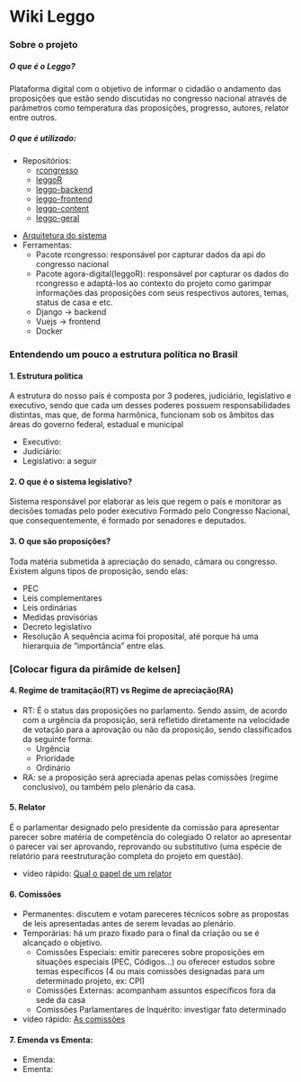 # Wiki Leggo
### Sobre o projeto
##### O que é o Leggo?
Plataforma digital com o objetivo de informar o cidadão o andamento das proposições que estão sendo discutidas no congresso nacional através de parâmetros como temperatura das proposições, progresso, autores, relator entre outros.

##### O que é utilizado:
- Repositórios:
    * [rcongresso](https://github.com/analytics-ufcg/rcongresso)
    * [leggoR](https://github.com/analytics-ufcg/leggoR)
    * [leggo-backend](https://github.com/analytics-ufcg/leggo-backend)
    * [leggo-frontend](https://github.com/analytics-ufcg/leggo-frontend)
    * [leggo-content](https://github.com/analytics-ufcg/leggo-content)
    * [leggo-geral](https://github.com/analytics-ufcg/leggo-geral)
* [Arquitetura do sistema](https://github.com/analytics-ufcg/leggo-geral/blob/master/arquitetura.md)
* Ferramentas:
    * Pacote rcongresso: responsável por capturar dados da api do congresso nacional
    * Pacote agora-digital(leggoR): responsável por capturar os dados do rcongresso e adaptá-los ao contexto do projeto como garimpar informações das proposições com seus respectivos autores, temas, status de casa e etc.
    * Django → backend
    * Vuejs → frontend
    * Docker
    
### Entendendo um pouco a estrutura política no Brasil
#### 1. Estrutura política
A estrutura do nosso país é composta por 3 poderes, judiciário, legislativo e executivo, sendo que cada um desses poderes possuem responsabilidades distintas, mas que, de forma harmônica, funcionam sob os âmbitos das áreas do governo federal, estadual e municipal
* Executivo:
* Judiciário:
* Legislativo: a seguir

#### 2. O que é o sistema legislativo?
Sistema responsável por elaborar as leis que regem o país e monitorar as decisões tomadas pelo poder executivo
Formado pelo Congresso Nacional, que consequentemente, é formado por senadores e deputados.

#### 3. O que são proposições?
Toda matéria submetida à apreciação do senado, câmara ou congresso. Existem alguns tipos de proposição, sendo elas:
* PEC
* Leis complementares
* Leis ordinárias
* Medidas provisórias
* Decreto legislativo
* Resolução
A sequência acima foi proposital, até porque há uma hierarquia de “importância” entre elas. 
### [Colocar figura da pirâmide de kelsen]

#### 4. Regime de tramitação(RT) vs Regime de apreciação(RA)
* RT: É o status das proposições no parlamento. Sendo assim, de acordo com a urgência da proposição, será refletido diretamente na velocidade de votação para a aprovação ou não da proposição, sendo classificados da seguinte forma:
    * Urgência
    * Prioridade
    * Ordinário
* RA: se a proposição será apreciada apenas pelas comissões (regime conclusivo), ou também pelo plenário da casa.

#### 5. Relator
É o parlamentar designado pelo presidente da comissão para apresentar parecer sobre matéria de competência do colegiado
O relator ao apresentar o parecer vai ser aprovando, reprovando ou substitutivo (uma espécie de relatório para reestruturação completa do projeto em questão).
* vídeo rápido: [Qual o papel de um relator](https://www.youtube.com/watch?v=yDIRCb_LWuQ&list=PLysoTmRxzFnVfy1J8qY2VzGi1k3dvzN75&t=0s&index=6)

#### 6. Comissões
* Permanentes: discutem e votam pareceres técnicos sobre as propostas de leis apresentadas antes de serem levadas ao plenário.
* Temporárias: há um prazo fixado para o final da criação ou se é alcançado o objetivo.
    * Comissões Especiais: emitir pareceres sobre proposições em situações especiais (PEC, Códigos...) ou oferecer estudos sobre temas específicos (4 ou mais comissões designadas para um determinado projeto, ex: CPI)
    * Comissões Externas: acompanham assuntos específicos fora da sede da casa
    * Comissões Parlamentares de Inquérito: investigar fato determinado
* vídeo rápido: [As comissões](https://www.youtube.com/watch?v=sX4uWFJnwMQ&list=PLysoTmRxzFnVfy1J8qY2VzGi1k3dvzN75&index=4&t=0s)

#### 7. Emenda vs Ementa:
* Emenda: 
* Ementa: 

 








